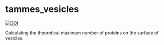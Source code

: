 # tammes_vesicles

[![DOI](https://zenodo.org/badge/142900211.svg)](https://zenodo.org/badge/latestdoi/142900211)

Calculating the theoretical maximum number of proteins on the surface of vesicles.
